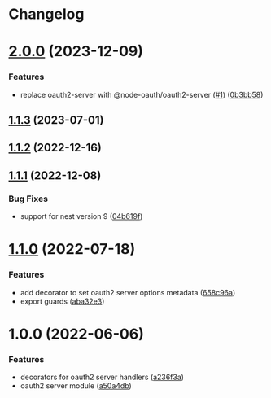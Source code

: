 # Changelog

# [2.0.0](https://github.com/chunkai1312/nest-oauth2-server/compare/v1.1.3...v2.0.0) (2023-12-09)


### Features

* replace oauth2-server with @node-oauth/oauth2-server ([#1](https://github.com/chunkai1312/nest-oauth2-server/issues/1)) ([0b3bb58](https://github.com/chunkai1312/nest-oauth2-server/commit/0b3bb582c96a4a5927183860feefd4dea8dc4c39))

## [1.1.3](https://github.com/chunkai1312/nest-oauth2-server/compare/v1.1.2...v1.1.3) (2023-07-01)

## [1.1.2](https://github.com/chunkai1312/nest-oauth2-server/compare/v1.1.1...v1.1.2) (2022-12-16)

## [1.1.1](https://github.com/chunkai1312/nest-oauth2-server/compare/v1.1.0...v1.1.1) (2022-12-08)


### Bug Fixes

* support for nest version 9 ([04b619f](https://github.com/chunkai1312/nest-oauth2-server/commit/04b619f332f52111741c26292f7396244866c305))

# [1.1.0](https://github.com/chunkai1312/nest-oauth2-server/compare/v1.0.0...v1.1.0) (2022-07-18)


### Features

* add decorator to set oauth2 server options metadata ([658c96a](https://github.com/chunkai1312/nest-oauth2-server/commit/658c96ad978970de9b187f32fe7eb64aadc4df39))
* export guards ([aba32e3](https://github.com/chunkai1312/nest-oauth2-server/commit/aba32e3a4edd22dd2194829f3b332a2b2e82db0d))

# 1.0.0 (2022-06-06)


### Features

* decorators for oauth2 server handlers ([a236f3a](https://github.com/chunkai1312/nest-oauth2-server/commit/a236f3ae943775a5ae8df66c2e4dd13566bb14a3))
* oauth2 server module ([a50a4db](https://github.com/chunkai1312/nest-oauth2-server/commit/a50a4dbb07a263009b6d84088c248d1065cd5b86))